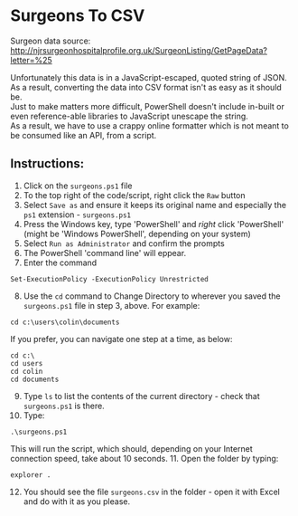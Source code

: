 # Surgeons To CSV

Surgeon data source: http://njrsurgeonhospitalprofile.org.uk/SurgeonListing/GetPageData?letter=%25

Unfortunately this data is in a JavaScript-escaped, quoted string of JSON.     
As a result, converting the data into CSV format isn't as easy as it should be.   
Just to make matters more difficult, PowerShell doesn't include in-built or even reference-able libraries to JavaScript unescape the string.   
As a result, we have to use a crappy online formatter which is not meant to be consumed like an API, from a script.

## Instructions:
1. Click on the `surgeons.ps1` file
2. To the top right of the code/script, right click the `Raw` button
3. Select `Save as` and ensure it keeps its original name and especially the `ps1` extension - `surgeons.ps1`
4. Press the Windows key, type 'PowerShell' and *right* click 'PowerShell' (might be 'Windows PowerShell', depending on your system)
5. Select `Run as Administrator` and confirm the prompts
6. The PowerShell 'command line' will eppear.
7. Enter the command 
```
Set-ExecutionPolicy -ExecutionPolicy Unrestricted
```
8. Use the `cd` command to Change Directory to wherever you saved the `surgeons.ps1` file in step 3, above.
For example:
```
cd c:\users\colin\documents
```
If you prefer, you can navigate one step at a time, as below:
```
cd c:\
cd users
cd colin
cd documents
```
9. Type `ls` to list the contents of the current directory - check that `surgeons.ps1` is there.
10. Type:
```
.\surgeons.ps1
```
This will run the script, which should, depending on your Internet connection speed, take about 10 seconds.
11. Open the folder by typing:
```
explorer .
```
12. You should see the file `surgeons.csv` in the folder - open it with Excel and do with it as you please.